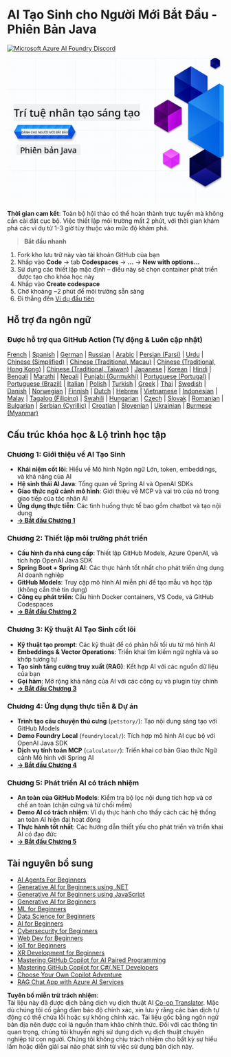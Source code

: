 <!--
CO_OP_TRANSLATOR_METADATA:
{
  "original_hash": "63b6426b88f6f56398ca3f1fbfc30889",
  "translation_date": "2025-07-29T09:40:21+00:00",
  "source_file": "README.md",
  "language_code": "vi"
}
-->
# AI Tạo Sinh cho Người Mới Bắt Đầu - Phiên Bản Java
[![Microsoft Azure AI Foundry Discord](https://dcbadge.limes.pink/api/server/ByRwuEEgH4)](https://discord.com/invite/ByRwuEEgH4)

![AI Tạo Sinh cho Người Mới Bắt Đầu - Phiên Bản Java](../../translated_images/beg-genai-series.8b48be9951cc574c25f8a3accba949bfd03c2f008e2c613283a1b47316fbee68.vi.png)

**Thời gian cam kết**: Toàn bộ hội thảo có thể hoàn thành trực tuyến mà không cần cài đặt cục bộ. Việc thiết lập môi trường mất 2 phút, với thời gian khám phá các ví dụ từ 1-3 giờ tùy thuộc vào mức độ khám phá.

> **Bắt đầu nhanh**

1. Fork kho lưu trữ này vào tài khoản GitHub của bạn
2. Nhấp vào **Code** → tab **Codespaces** → **...** → **New with options...**
3. Sử dụng các thiết lập mặc định – điều này sẽ chọn container phát triển được tạo cho khóa học này
4. Nhấp vào **Create codespace**
5. Chờ khoảng ~2 phút để môi trường sẵn sàng
6. Đi thẳng đến [Ví dụ đầu tiên](./02-SetupDevEnvironment/README.md#step-2-create-a-github-personal-access-token)

## Hỗ trợ đa ngôn ngữ

### Được hỗ trợ qua GitHub Action (Tự động & Luôn cập nhật)

[French](../fr/README.md) | [Spanish](../es/README.md) | [German](../de/README.md) | [Russian](../ru/README.md) | [Arabic](../ar/README.md) | [Persian (Farsi)](../fa/README.md) | [Urdu](../ur/README.md) | [Chinese (Simplified)](../zh/README.md) | [Chinese (Traditional, Macau)](../mo/README.md) | [Chinese (Traditional, Hong Kong)](../hk/README.md) | [Chinese (Traditional, Taiwan)](../tw/README.md) | [Japanese](../ja/README.md) | [Korean](../ko/README.md) | [Hindi](../hi/README.md) | [Bengali](../bn/README.md) | [Marathi](../mr/README.md) | [Nepali](../ne/README.md) | [Punjabi (Gurmukhi)](../pa/README.md) | [Portuguese (Portugal)](../pt/README.md) | [Portuguese (Brazil)](../br/README.md) | [Italian](../it/README.md) | [Polish](../pl/README.md) | [Turkish](../tr/README.md) | [Greek](../el/README.md) | [Thai](../th/README.md) | [Swedish](../sv/README.md) | [Danish](../da/README.md) | [Norwegian](../no/README.md) | [Finnish](../fi/README.md) | [Dutch](../nl/README.md) | [Hebrew](../he/README.md) | [Vietnamese](./README.md) | [Indonesian](../id/README.md) | [Malay](../ms/README.md) | [Tagalog (Filipino)](../tl/README.md) | [Swahili](../sw/README.md) | [Hungarian](../hu/README.md) | [Czech](../cs/README.md) | [Slovak](../sk/README.md) | [Romanian](../ro/README.md) | [Bulgarian](../bg/README.md) | [Serbian (Cyrillic)](../sr/README.md) | [Croatian](../hr/README.md) | [Slovenian](../sl/README.md) | [Ukrainian](../uk/README.md) | [Burmese (Myanmar)](../my/README.md)

## Cấu trúc khóa học & Lộ trình học tập

### **Chương 1: Giới thiệu về AI Tạo Sinh**
- **Khái niệm cốt lõi**: Hiểu về Mô hình Ngôn ngữ Lớn, token, embeddings, và khả năng của AI
- **Hệ sinh thái AI Java**: Tổng quan về Spring AI và OpenAI SDKs
- **Giao thức ngữ cảnh mô hình**: Giới thiệu về MCP và vai trò của nó trong giao tiếp của tác nhân AI
- **Ứng dụng thực tiễn**: Các tình huống thực tế bao gồm chatbot và tạo nội dung
- **[→ Bắt đầu Chương 1](./01-IntroToGenAI/README.md)**

### **Chương 2: Thiết lập môi trường phát triển**
- **Cấu hình đa nhà cung cấp**: Thiết lập GitHub Models, Azure OpenAI, và tích hợp OpenAI Java SDK
- **Spring Boot + Spring AI**: Các thực hành tốt nhất cho phát triển ứng dụng AI doanh nghiệp
- **GitHub Models**: Truy cập mô hình AI miễn phí để tạo mẫu và học tập (không cần thẻ tín dụng)
- **Công cụ phát triển**: Cấu hình Docker containers, VS Code, và GitHub Codespaces
- **[→ Bắt đầu Chương 2](./02-SetupDevEnvironment/README.md)**

### **Chương 3: Kỹ thuật AI Tạo Sinh cốt lõi**
- **Kỹ thuật tạo prompt**: Các kỹ thuật để có phản hồi tối ưu từ mô hình AI
- **Embeddings & Vector Operations**: Triển khai tìm kiếm ngữ nghĩa và so khớp tương tự
- **Tạo sinh tăng cường truy xuất (RAG)**: Kết hợp AI với các nguồn dữ liệu của bạn
- **Gọi hàm**: Mở rộng khả năng của AI với các công cụ và plugin tùy chỉnh
- **[→ Bắt đầu Chương 3](./03-CoreGenerativeAITechniques/README.md)**

### **Chương 4: Ứng dụng thực tiễn & Dự án**
- **Trình tạo câu chuyện thú cưng** (`petstory/`): Tạo nội dung sáng tạo với GitHub Models
- **Demo Foundry Local** (`foundrylocal/`): Tích hợp mô hình AI cục bộ với OpenAI Java SDK
- **Dịch vụ tính toán MCP** (`calculator/`): Triển khai cơ bản Giao thức Ngữ cảnh Mô hình với Spring AI
- **[→ Bắt đầu Chương 4](./04-PracticalSamples/README.md)**

### **Chương 5: Phát triển AI có trách nhiệm**
- **An toàn của GitHub Models**: Kiểm tra bộ lọc nội dung tích hợp và cơ chế an toàn (chặn cứng và từ chối mềm)
- **Demo AI có trách nhiệm**: Ví dụ thực hành cho thấy cách các hệ thống an toàn AI hiện đại hoạt động
- **Thực hành tốt nhất**: Các hướng dẫn thiết yếu cho phát triển và triển khai AI có đạo đức
- **[→ Bắt đầu Chương 5](./05-ResponsibleGenAI/README.md)**

## Tài nguyên bổ sung

- [AI Agents For Beginners](https://github.com/microsoft/ai-agents-for-beginners)
- [Generative AI for Beginners using .NET](https://github.com/microsoft/Generative-AI-for-beginners-dotnet)
- [Generative AI for Beginners using JavaScript](https://github.com/microsoft/generative-ai-with-javascript)
- [Generative AI for Beginners](https://github.com/microsoft/generative-ai-for-beginners)
- [ML for Beginners](https://aka.ms/ml-beginners)
- [Data Science for Beginners](https://aka.ms/datascience-beginners)
- [AI for Beginners](https://aka.ms/ai-beginners)
- [Cybersecurity for Beginners](https://github.com/microsoft/Security-101)
- [Web Dev for Beginners](https://aka.ms/webdev-beginners)
- [IoT for Beginners](https://aka.ms/iot-beginners)
- [XR Development for Beginners](https://github.com/microsoft/xr-development-for-beginners)
- [Mastering GitHub Copilot for AI Paired Programming](https://aka.ms/GitHubCopilotAI)
- [Mastering GitHub Copilot for C#/.NET Developers](https://github.com/microsoft/mastering-github-copilot-for-dotnet-csharp-developers)
- [Choose Your Own Copilot Adventure](https://github.com/microsoft/CopilotAdventures)
- [RAG Chat App with Azure AI Services](https://github.com/Azure-Samples/azure-search-openai-demo-java)

**Tuyên bố miễn trừ trách nhiệm**:  
Tài liệu này đã được dịch bằng dịch vụ dịch thuật AI [Co-op Translator](https://github.com/Azure/co-op-translator). Mặc dù chúng tôi cố gắng đảm bảo độ chính xác, xin lưu ý rằng các bản dịch tự động có thể chứa lỗi hoặc sự không chính xác. Tài liệu gốc bằng ngôn ngữ bản địa nên được coi là nguồn tham khảo chính thức. Đối với các thông tin quan trọng, chúng tôi khuyến nghị sử dụng dịch vụ dịch thuật chuyên nghiệp từ con người. Chúng tôi không chịu trách nhiệm cho bất kỳ sự hiểu lầm hoặc diễn giải sai nào phát sinh từ việc sử dụng bản dịch này.